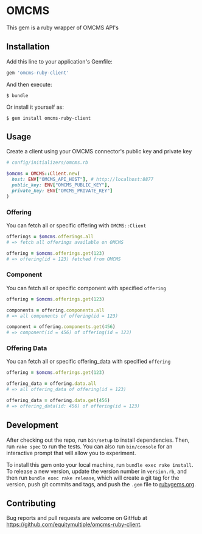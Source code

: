 # OMCMS

This gem is a ruby wrapper of OMCMS API's

## Installation

Add this line to your application's Gemfile:

```ruby
gem 'omcms-ruby-client'
```

And then execute:

    $ bundle

Or install it yourself as:

    $ gem install omcms-ruby-client

## Usage

Create a client using your OMCMS connector's public key and private key

```ruby
# config/initializers/omcms.rb

$omcms = OMCMS::Client.new(
  host: ENV["OMCMS_API_HOST"], # http://localhost:8877
  public_key: ENV["OMCMS_PUBLIC_KEY"],
  private_key: ENV["OMCMS_PRIVATE_KEY"]
)
```

### Offering

You can fetch all or specific offering with `OMCMS::Client`

```ruby
offerings = $omcms.offerings.all
# => fetch all offerings available on OMCMS

offering = $omcms.offerings.get(123)
# => offering(id = 123) fetched from OMCMS
```

### Component

You can fetch all or specific component with specified `offering`

```ruby
offering = $omcms.offerings.get(123)

components = offering.components.all
# => all components of offering(id = 123)

component = offering.components.get(456)
# => component(id = 456) of offering(id = 123)
```

### Offering Data

You can fetch all or specific offering_data with specified `offering`

```ruby
offering = $omcms.offerings.get(123)

offering_data = offering.data.all
# => all offering_data of offering(id = 123)

offering_data = offering.data.get(456)
# => offering_data(id: 456) of offering(id = 123)
```

## Development

After checking out the repo, run `bin/setup` to install dependencies. Then, run `rake spec` to run the tests. You can also run `bin/console` for an interactive prompt that will allow you to experiment.

To install this gem onto your local machine, run `bundle exec rake install`. To release a new version, update the version number in `version.rb`, and then run `bundle exec rake release`, which will create a git tag for the version, push git commits and tags, and push the `.gem` file to [rubygems.org](https://rubygems.org).

## Contributing

Bug reports and pull requests are welcome on GitHub at https://github.com/equitymultiple/omcms-ruby-client.
